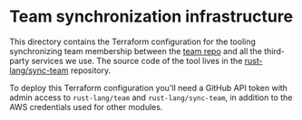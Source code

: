 # Team synchronization infrastructure

This directory contains the Terraform configuration for the tooling
synchronizing team membership between the [team repo] and all the third-party
services we use. The source code of the tool lives in the [rust-lang/sync-team]
repository.

To deploy this Terraform configuration you'll need a GitHub API token with
admin access to `rust-lang/team` and `rust-lang/sync-team`, in addition to the
AWS credentials used for other modules.

[team repo]: https://github.com/rust-lang/team
[rust-lang/sync-team]: https://github.com/rust-lang/sync-team
